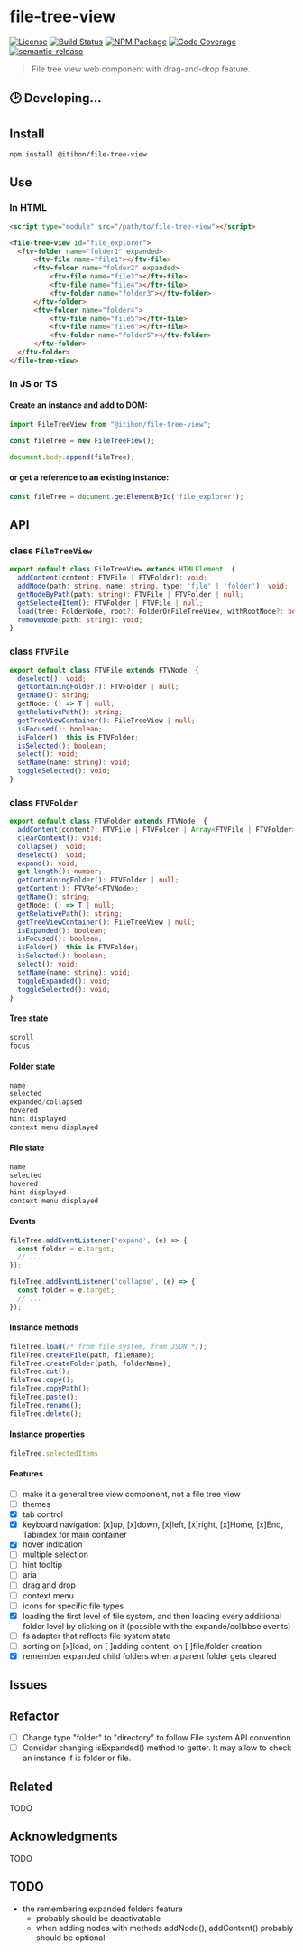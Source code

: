 # file-tree-view
[![License][]](https://opensource.org/licenses/MIT)
[![Build Status]](https://github.com/itihon/file-tree-view/actions/workflows/code-quality-and-test.yml)
[![NPM Package]](https://npmjs.org/package/@itithon/file-tree-view)
[![Code Coverage]](https://codecov.io/gh/itihon/file-tree-view)
[![semantic-release]](https://github.com/semantic-release/semantic-release)

[License]: https://img.shields.io/badge/License-MIT-blue.svg
[Build Status]: https://github.com/itihon/file-tree-view/actions/workflows/code-quality-and-test.yml/badge.svg
[NPM Package]: https://img.shields.io/npm/v/@itihon/file-tree-view.svg
[Code Coverage]: https://codecov.io/gh/itihon/file-tree-view/branch/master/graph/badge.svg
[semantic-release]: https://img.shields.io/badge/%20%20%F0%9F%93%A6%F0%9F%9A%80-semantic--release-e10079.svg

> File tree view web component with drag-and-drop feature.

## 🕑 Developing...

## Install

``` shell
npm install @itihon/file-tree-view
```

## Use

### In HTML

``` html
<script type="module" src="/path/to/file-tree-view"></script>

<file-tree-view id="file_explorer">
  <ftv-folder name="folder1" expanded>
      <ftv-file name="file1"></ftv-file>
      <ftv-folder name="folder2" expanded>
          <ftv-file name="file3"></ftv-file>
          <ftv-file name="file4"></ftv-file>
          <ftv-folder name="folder3"></ftv-folder>
      </ftv-folder>
      <ftv-folder name="folder4">
          <ftv-file name="file5"></ftv-file>
          <ftv-file name="file6"></ftv-file>
          <ftv-folder name="folder5"></ftv-folder>
      </ftv-folder>
  </ftv-folder>
</file-tree-view>
```

### In JS or TS

#### Create an instance and add to DOM:

``` js
import FileTreeView from "@itihon/file-tree-view";

const fileTree = new FileTreeFiew();

document.body.append(fileTree);
```

#### or get a reference to an existing instance:

``` js
const fileTree = document.getElementById('file_explorer');
```

<!-- embed-api-docs-start -->
## API

### class `FileTreeView`

```ts
export default class FileTreeView extends HTMLElement  {
  addContent(content: FTVFile | FTVFolder): void;
  addNode(path: string, name: string, type: 'file' | 'folder'): void;
  getNodeByPath(path: string): FTVFile | FTVFolder | null;
  getSelectedItem(): FTVFolder | FTVFile | null;
  load(tree: FolderNode, root?: FolderOrFileTreeView, withRootNode?: boolean, sort?: boolean): void;
  removeNode(path: string): void;
}
```

### class `FTVFile`

```ts
export default class FTVFile extends FTVNode  {
  deselect(): void;
  getContainingFolder(): FTVFolder | null;
  getName(): string;
  getNode: () => T | null;
  getRelativePath(): string;
  getTreeViewContainer(): FileTreeView | null;
  isFocused(): boolean;
  isFolder(): this is FTVFolder;
  isSelected(): boolean;
  select(): void;
  setName(name: string): void;
  toggleSelected(): void;
}
```

### class `FTVFolder`

```ts
export default class FTVFolder extends FTVNode  {
  addContent(content?: FTVFile | FTVFolder | Array<FTVFile | FTVFolder> | []): void;
  clearContent(): void;
  collapse(): void;
  deselect(): void;
  expand(): void;
  get length(): number;
  getContainingFolder(): FTVFolder | null;
  getContent(): FTVRef<FTVNode>;
  getName(): string;
  getNode: () => T | null;
  getRelativePath(): string;
  getTreeViewContainer(): FileTreeView | null;
  isExpanded(): boolean;
  isFocused(): boolean;
  isFolder(): this is FTVFolder;
  isSelected(): boolean;
  select(): void;
  setName(name: string): void;
  toggleExpanded(): void;
  toggleSelected(): void;
}
```
<!-- embed-api-docs-end -->

#### Tree state

``` js
scroll
focus
```

#### Folder state

``` js
name
selected
expanded/collapsed
hovered
hint displayed
context menu displayed
```

#### File state

``` js
name
selected
hovered
hint displayed
context menu displayed
```

#### Events

``` js
fileTree.addEventListener('expand', (e) => {
  const folder = e.target;
  // ...
});

fileTree.addEventListener('collapse', (e) => {
  const folder = e.target;
  // ...
});
```

#### Instance methods

``` js
fileTree.load(/* from file system, from JSON */);
fileTree.createFile(path, fileName);
fileTree.createFolder(path, folderName);
fileTree.cut();
fileTree.copy();
fileTree.copyPath();
fileTree.paste();
fileTree.rename();
fileTree.delete();
```

#### Instance properties

``` js
fileTree.selectedItems
```

#### Features

- [ ] make it a general tree view component, not a file tree view
- [ ] themes
- [x] tab control
- [x] keyboard navigation: [x]up, [x]down, [x]left, [x]right, [x]Home, [x]End, Tabindex for main container
- [x] hover indication
- [ ] multiple selection
- [ ] hint tooltip
- [ ] aria
- [ ] drag and drop
- [ ] context menu
- [ ] icons for specific file types
- [x] loading the first level of file system, and then loading every additional folder level by clicking on it (possible with the expande/collabse events)
- [ ] fs adapter that reflects file system state
- [ ] sorting on [x]load, on [ ]adding content, on [ ]file/folder creation 
- [x] remember expanded child folders when a parent folder gets cleared

## Issues


## Refactor

- [ ] Change type "folder" to "directory" to follow File system API convention
- [ ] Consider changing isExpanded() method to getter. It may allow to check an instance if is folder or file.

## Related

TODO

## Acknowledgments

TODO

## TODO

- the remembering expanded folders feature 
  - probably should be deactivatable 
  - when adding nodes with methods addNode(), addContent() probably should be optional
